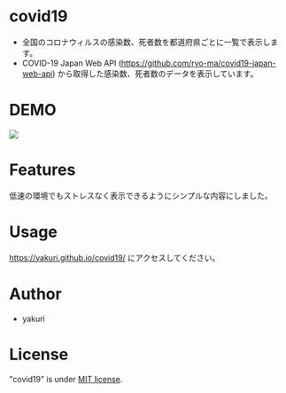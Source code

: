 # covid19

- 全国のコロナウィルスの感染数、死者数を都道府県ごとに一覧で表示します。
- COVID-19 Japan Web API (https://github.com/ryo-ma/covid19-japan-web-api) から取得した感染数、死者数のデータを表示しています。

# DEMO

![](https://user-images.githubusercontent.com/62694113/78469139-4e705200-7759-11ea-836c-8329abc0a7c1.png)
 
# Features
 
低速の環境でもストレスなく表示できるようにシンプルな内容にしました。
 
# Usage
 
https://yakuri.github.io/covid19/ にアクセスしてください。
 
# Author

* yakuri
 
# License 

"covid19" is under [MIT license](https://en.wikipedia.org/wiki/MIT_License).
